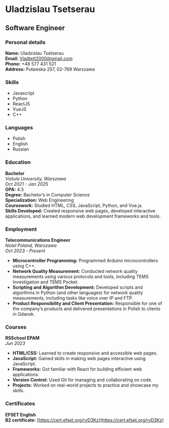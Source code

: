 # Uladzislau Tsetserau

## Software Engineer

### Personal details

**Name:** Uladzislau Tsetserau  
**Email:** [Vladtett2000@gmail.com](mailto:Vladtett2000@gmail.com)  
**Phone:** +48 577 431 521  
**Address:** Puławska 257, 02-769 Warszawa  

### Skills

- Javascript
- Python
- ReactJS
- VueJS
- C++

### Languages

- Polish
- English
- Russian

### Education

**Bachelor**  
*Vistula University, Warszawa*  
*Oct 2021 - Jan 2025*  
**GPA:** 4.3  
**Degree:** Bachelor’s in Computer Science  
**Specialization:** Web Engineering  
**Coursework:** Studied HTML, CSS, JavaScript, Python, and Vue.js.  
**Skills Developed:** Created responsive web pages, developed interactive applications, and learned modern web development frameworks and tools.

### Employment

**Telecommunications Engineer**  
*Notel Poland, Warszawa*  
*Oct 2023 - Present*  
- **Microcontroller Programming:** Programmed Arduino microcontrollers using C++.
- **Network Quality Measurement:** Conducted network quality measurements using various protocols and tools, including TEMS Investigation and TEMS Pocket.
- **Scripting and Algorithm Development:** Developed scripts and algorithms in Python (and other languages) for network quality measurements, including tasks like voice over IP and FTP.
- **Product Responsibility and Client Presentation:** Responsible for one of the company’s products and delivered presentations in Polish to clients in Gdansk.

### Courses

**RSSchool EPAM**  
*Jun 2023*  
- **HTML/CSS:** Learned to create responsive and accessible web pages.
- **JavaScript:** Gained skills in making web pages interactive using JavaScript.
- **Frameworks:** Got familiar with React for building efficient web applications.
- **Version Control:** Used Git for managing and collaborating on code.
- **Projects:** Worked on real-world projects to practice and showcase my skills.

### Certificates

**EFSET English**  
**B2 certificate:** [https://cert.efset.org/ryD3Kz](https://cert.efset.org/ryD3Kz)
